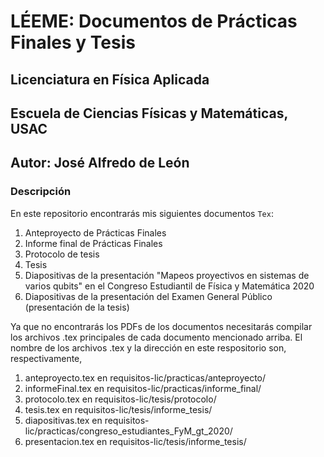 # **LÉEME**: Documentos de Prácticas Finales y Tesis
## Licenciatura en Física Aplicada
## Escuela de Ciencias Físicas y Matemáticas, USAC
## Autor: José Alfredo de León

### **Descripción**
En este repositorio encontrarás mis siguientes documentos `Tex`: 
1. Anteproyecto de Prácticas Finales 
2. Informe final de Prácticas Finales 
3. Protocolo de tesis 
4. Tesis 
5. Diapositivas de la presentación "Mapeos proyectivos en sistemas de varios qubits" en el Congreso Estudiantil de Física y Matemática 2020
6. Diapositivas de la presentación del Examen General Público (presentación de la tesis)

Ya que no encontrarás los PDFs de los documentos necesitarás compilar los archivos .tex principales de cada documento mencionado arriba. El nombre de los archivos .tex y la dirección en este respositorio son, respectivamente, 
1. anteproyecto.tex en requisitos-lic/practicas/anteproyecto/
2. informeFinal.tex en requisitos-lic/practicas/informe_final/
3. protocolo.tex en requisitos-lic/tesis/protocolo/
4. tesis.tex en requisitos-lic/tesis/informe_tesis/
5. diapositivas.tex en requisitos-lic/practicas/congreso_estudiantes_FyM_gt_2020/
6. presentacion.tex en requisitos-lic/tesis/informe_tesis/
